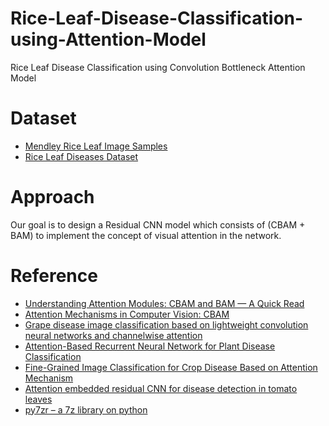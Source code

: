 # Rice-Leaf-Disease-Classification-using-Attention-Model
Rice Leaf Disease Classification using Convolution Bottleneck Attention Model

# **Dataset**

* [Mendley Rice Leaf Image Samples](https://data.mendeley.com/datasets/fwcj7stb8r/1)
* [Rice Leaf Diseases Dataset](https://www.kaggle.com/vbookshelf/rice-leaf-diseases)

# **Approach**

Our goal is to design a Residual CNN model which consists of (CBAM + BAM) to implement the concept of visual attention in the network. 

# **Reference**

* [Understanding Attention Modules: CBAM and BAM — A Quick Read](https://medium.com/visionwizard/understanding-attention-modules-cbam-and-bam-a-quick-read-ca8678d1c671#:~:text=Understanding%20Attention%20Modules%3A%20CBAM%20and%20BAM%20%E2%80%94%20A%20Quick%20Read&text=Bottleneck%20Attention%20Modules(BAM)%C2%B9,Attention%20Modules(CBAM)%C2%B2.&text=Lightweight%20network%20and%20straightforward%20implementations,part%20of%20convolutional%20neural%20networks.)
* [Attention Mechanisms in Computer Vision: CBAM](https://blog.paperspace.com/attention-mechanisms-in-computer-vision-cbam/)
* [Grape disease image classification based on lightweight convolution neural networks and channelwise attention](https://www.sciencedirect.com/science/article/abs/pii/S0168169919319908?dgcid=rss_sd_all)
* [Attention-Based Recurrent Neural Network for Plant Disease Classification](https://www.frontiersin.org/articles/10.3389/fpls.2020.601250/full)
* [Fine-Grained Image Classification for Crop Disease Based on Attention Mechanism](https://www.frontiersin.org/articles/10.3389/fpls.2020.600854/full)
* [Attention embedded residual CNN for disease detection in tomato leaves](https://www.sciencedirect.com/science/article/abs/pii/S1568494619307148)
* [py7zr – a 7z library on python](https://pypi.org/project/py7zr/)
